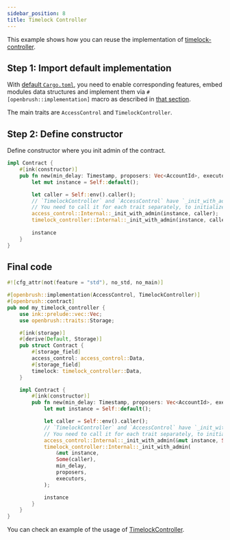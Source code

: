 ```yaml
---
sidebar_position: 8
title: Timelock Controller
---
```


This example shows how you can reuse the implementation of
[timelock-controller](https://github.com/Brushfam/openbrush-contracts/tree/main/contracts/src/governance/timelock_controller).

## Step 1: Import default implementation

With [default `Cargo.toml`](overview.ma/#the-default-toml-of-your-project-with-openbrush),
you need to enable corresponding features, embed modules data structures and implement them via `#[openbrush::implementation]` macro
as described in [that section](overview.md/#reuse-implementation-of-traits-from-openbrush).

The main traits are `AccessControl` and `TimelockController`.

## Step 2: Define constructor

Define constructor where you init admin of the contract.

```rust
impl Contract {
    #[ink(constructor)]
    pub fn new(min_delay: Timestamp, proposers: Vec<AccountId>, executors: Vec<AccountId>) -> Self {
        let mut instance = Self::default();

        let caller = Self::env().caller();
        // `TimelockController` and `AccessControl` have `_init_with_admin` methods.
        // You need to call it for each trait separately, to initialize everything for these traits.
        access_control::Internal::_init_with_admin(instance, caller);
        timelock_controller::Internal::_init_with_admin(instance, caller, min_delay, proposers, executors);
        
        instance
    }
}
```

## Final code

```rust
#![cfg_attr(not(feature = "std"), no_std, no_main)]

#[openbrush::implementation(AccessControl, TimelockController)]
#[openbrush::contract]
pub mod my_timelock_controller {
    use ink::prelude::vec::Vec;
    use openbrush::traits::Storage;

    #[ink(storage)]
    #[derive(Default, Storage)]
    pub struct Contract {
        #[storage_field]
        access_control: access_control::Data,
        #[storage_field]
        timelock: timelock_controller::Data,
    }

    impl Contract {
        #[ink(constructor)]
        pub fn new(min_delay: Timestamp, proposers: Vec<AccountId>, executors: Vec<AccountId>) -> Self {
            let mut instance = Self::default();

            let caller = Self::env().caller();
            // `TimelockController` and `AccessControl` have `_init_with_admin` methods.
            // You need to call it for each trait separately, to initialize everything for these traits.
            access_control::Internal::_init_with_admin(&mut instance, Some(caller));
            timelock_controller::Internal::_init_with_admin(
                &mut instance,
                Some(caller),
                min_delay,
                proposers,
                executors,
            );

            instance
        }
    }
}

```

You can check an example of the usage of [TimelockController](https://github.com/Brushfam/openbrush-contracts/tree/main/examples/timelock_controller).